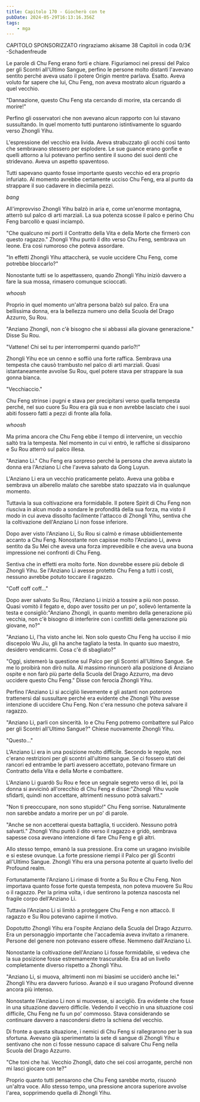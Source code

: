 ```yaml
---
title: Capitolo 170 - Giocherò con te
pubDate: 2024-05-29T16:13:16.356Z
tags:
    - mga
---
```



CAPITOLO SPONSORIZZATO ringraziamo akisame
38 Capitoli in coda 0/3€
-Schadenfreude


Le parole di Chu Feng erano forti e chiare. Figuriamoci nei pressi del Palco per gli Scontri all'Ultimo Sangue, perfino le persone molto distanti l'avevano sentito perché aveva usato il potere Origin mentre parlava. Esatto. Aveva voluto far sapere che lui, Chu Feng, non aveva mostrato alcun riguardo a quel vecchio.


"Dannazione, questo Chu Feng sta cercando di morire, sta cercando di morire!"


Perfino gli osservatori che non avevano alcun rapporto con lui stavano sussultando. In quel momento tutti puntarono istintivamente lo sguardo verso Zhongli Yihu.


L'espressione del vecchio era livida. Aveva strabuzzato gli occhi così tanto che sembravano stessero per esplodere. Le sue guance erano gonfie e quelli attorno a lui potevano perfino sentire il suono dei suoi denti che stridevano. Aveva un aspetto spaventoso.


Tutti sapevano quanto fosse importante questo vecchio ed era proprio infuriato. Al momento avrebbe certamente ucciso Chu Feng, era al punto da strappare il suo cadavere in diecimila pezzi.


*bang*


All'improvviso Zhongli Yihu balzò in aria e, come un'enorme montagna, atterrò sul palco di arti marziali. La sua potenza scosse il palco e perino Chu Feng barcollò e quasi inciampò.


"Che qualcuno mi porti il Contratto della Vita e della Morte che firmerò con questo ragazzo." Zhongli Yihu puntò il dito verso Chu Feng, sembrava un leone. Era così rumoroso che poteva assordare.


"In effetti Zhongli Yihu attaccherà, se vuole uccidere Chu Feng, come potrebbe bloccarlo?"


Nonostante tutti se lo aspettassero, quando Zhongli Yihu iniziò davvero a fare la sua mossa, rimasero comunque scioccati.


*whoosh*


Proprio in quel momento un'altra persona balzò sul palco. Era una bellissima donna, era la bellezza numero uno della Scuola del Drago Azzurro, Su Rou.


"Anziano Zhongli, non c'è bisogno che si abbassi alla giovane generazione." Disse Su Rou.


"Vattene! Chi sei tu per interrompermi quando parlo?!"


Zhongli Yihu ece un cenno e soffiò una forte raffica. Sembrava una tempesta che causò trambusto nel palco di arti marziali. Quasi istantaneamente avvolse Su Rou, quel potere stava per strappare la sua gonna bianca.


"Vecchiaccio."


Chu Feng strinse i pugni e stava per precipitarsi verso quella tempesta perché, nel suo cuore Su Rou era già sua e non avrebbe lasciato che i suoi abiti fossero fatti a pezzi di fronte alla folla.


*whoosh*


Ma prima ancora che Chu Feng ebbe il tempo di intervenire, un vecchio saltò tra la tempesta. Nel momento in cui vi entrò, le raffiche si dissiparono e Su Rou atterrò sul palco illesa.


"Anziano Li." Chu Feng era sorpreso perché la persona che aveva aiutato la donna era l'Anziano Li che l'aveva salvato da Gong Luyun.


L'Anziano Li era un vecchio praticamente pelato. Aveva una gobba e sembrava un alberello malato che sarebbe stato spazzato via in qualunque momento.


Tuttavia la sua coltivazione era formidabile. Il potere Spirit di Chu Feng non riusciva in alcun modo a sondare le profondità della sua forza, ma visto il modo in cui aveva dissolto facilmente l'attacco di Zhongli Yihu, sentiva che la coltivazione dell'Anziano Li non fosse inferiore.


Dopo aver visto l'Anziano Li, Su Rou si calmò e rimase ubbidientemente accanto a Chu Feng. Nonostante non capisse molto l'Anziano Li, aveva sentito da Su Mei che aveva una forza imprevedibile e che aveva una buona impressione nei confronti di Chu Feng.


Sentiva che in effetti era molto forte. Non dovrebbe essere più debole di Zhongli Yihu. Se l'Anziano Li avesse protetto Chu Feng a tutti i costi, nessuno avrebbe potuto toccare il ragazzo.


"Coff coff coff..."


Dopo aver salvato Su Rou, l'Anziano Li iniziò a tossire a più non posso. Quasi vomitò il fegato e, dopo aver tossito per un po', sollevò lentamente la testa e consigliò:"Anziano Zhongli, in quanto membro della generazione più vecchia, non c'è bisogno di interferire con i conflitti della generazione più giovane, no?"


"Anziano Li, l'ha visto anche lei. Non solo questo Chu Feng ha ucciso il mio discepolo Wu Jiu, gli ha anche tagliato la testa. In quanto suo maestro, desidero vendicarmi. Cosa c'è di sbagliato?"


"Oggi, sistemerò la questione sul Palco per gli Scontri all'Ultimo Sangue. Se me lo proibirà non dirò nulla. Al massimo rinuncerò alla posizione di Anziano ospite e non farò più parte della Scuola del Drago Azzurro, ma devo uccidere questo Chu Feng." Disse con ferocia Zhongli Yihu.


Perfino l'Anziano Li si accigliò lievemente e gli astanti non poterono trattenersi dal sussultare perché era evidente che Zhongli Yihu avesse intenzione di uccidere Chu Feng.
Non c'era nessuno che poteva salvare il ragazzo.


"Anziano Li, parli con sincerità. Io e Chu Feng potremo combattere sul Palco per gli Scontri all'Ultimo Sangue?" Chiese nuovamente Zhongli Yihu.


"Questo..."


L'Anziano Li era in una posizione molto difficile. Secondo le regole, non c'erano restrizioni per gli scontri all'ultimo sangue. Se ci fossero stati dei rancori ed entrambe le parti avessero accettato, potevano firmare un Contratto della Vita e della Morte e combattere.


L'Anziano Li guardò Su Rou e fece un segnale segreto verso di lei, poi la donna si avvicinò all'orecchio di Chu Feng e disse:"Zhongli Yihu vuole sfidarti, quindi non accettare, altrimenti nessuno potrà salvarti."


"Non ti preoccupare, non sono stupido!" Chu Feng sorrise. Naturalmente non sarebbe andato a morire per un po' di parole.


"Anche se non accetterai questa battaglia, ti ucciderò. Nessuno potrà salvarti." Zhongli Yihu puntò il dito verso il ragazzo e gridò, sembrava sapesse cosa avevano intenzione di fare Chu Feng e gli altri.


Allo stesso tempo, emanò la sua pressione. Era come un uragano invisibile e si estese ovunque. La forte pressione riempì il Palco per gli Scontri all'Ultimo Sangue. Zhongli Yihu era una persona potente al quarto livello del Profound realm.


Fortunatamente l'Anziano Li rimase di fronte a Su Rou e Chu Feng. Non importava quanto fosse forte questa tempesta, non poteva muovere Su Rou o il ragazzo. Per la prima volta, i due sentirono la potenza nascosta nel fragile corpo dell'Anziano Li.


Tuttavia l'Anziano Li si limitò a proteggere Chu Feng e non attaccò. Il ragazzo e Su Rou potevano capirne il motivo.


Dopotutto Zhongli Yihu era l'ospite Anziano della Scuola del Drago Azzurro. Era un personaggio importante che l'accademia aveva invitato a rimanere. Persone del genere non potevano essere offese. Nemmeno dall'Anziano Li.


Nonostante la coltivazione dell'Anziano Li fosse formidabile, si vedeva che la sua posizione fosse estremamente trascurabile. Era ad un livello completamente diverso rispetto a Zhongli Yihu.


"Anziano Li, si muova, altrimenti non mi biasimi se ucciderò anche lei." Zhongli Yihu era davvero furioso. Avanzò e il suo uragano Profound divenne ancora più intenso.


Nonostante l'Anziano Li non si muovesse, si accigliò. Era evidente che fosse in una situazione davvero difficile. Vedendo il vecchio in una situazione così difficile, Chu Feng ne fu un po' commosso.
Stava considerando se continuare davvero a nascondersi dietro la schiena del vecchio.


Di fronte a questa situazione, i nemici di Chu Feng si rallegrarono per la sua sfortuna. Avevano già sperimentato la sete di sangue di Zhongli Yihu e sentivano che non ci fosse nessuno capace di salvare Chu Feng nella Scuola del Drago Azzurro.


"Che toni che hai. Vecchio Zhongli, dato che sei così arrogante, perché non mi lasci giocare con te?"


Proprio quanto tutti pensarono che Chu Feng sarebbe morto, risuonò un'altra voce. Allo stesso tempo, una pressione ancora superiore avvolse l'area, sopprimendo quella di Zhongli Yihu.





